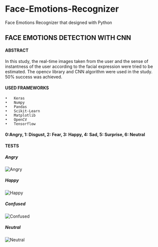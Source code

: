 # Face-Emotions-Recognizer
Face Emotions Recognizer that designed with Python

## FACE EMOTIONS DETECTION WITH CNN

#### ABSTRACT

In this study, the real-time images taken from the user and the sense of instantness of the user according to the facial expression were tried to be estimated. The opencv library and CNN algorithm were used in the study. 50% success was achieved.


#### USED FRAMEWORKS

	•	Keras
	•	Numpy
	•	Pandas
	•	Scikit-Learn
	•	Matplotlib 
	•	OpenCV
	•	Tensorflow


#### 0:Angry, 1: Disgust, 2: Fear, 3: Happy, 4: Sad, 5: Surprise, 6: Neutral

#### TESTS


##### Angry
![Angry](https://github.com/geniusxburhan/Face-Emotions-Recognizer/blob/master/kaynakKod/angry.png)



##### Happy
![Happy](https://github.com/geniusxburhan/Face-Emotions-Recognizer/blob/master/kaynakKod/happy.png)


##### Confused
![Confused](https://github.com/geniusxburhan/Face-Emotions-Recognizer/blob/master/kaynakKod/o.png)

##### Neutral
![Neutral](https://github.com/geniusxburhan/Face-Emotions-Recognizer/blob/master/kaynakKod/neutral.png)
